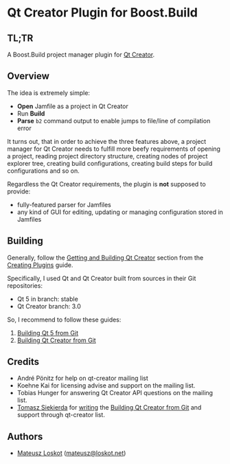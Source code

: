 Qt Creator Plugin for Boost.Build
=================================

TL;TR
-----

A Boost.Build project manager plugin for [Qt Creator]().

Overview
--------

The idea is extremely simple:

* **Open** Jamfile as a project in Qt Creator
* Run **Build**
* **Parse** ```b2``` command output to enable jumps to file/line of compilation error 

It turns out, that in order to achieve the three features above, a project manager for
Qt Creator needs to fulfill more beefy requirements of opening a project,
reading project directory structure, creating nodes of project explorer tree,
creating build configurations, creating build steps for build configurations and so on.

Regardless the Qt Creator requirements, the plugin is **not** supposed to provide:

* fully-featured parser for Jamfiles 
* any kind of GUI for editing, updating or managing configuration stored in Jamfiles

Building
--------

Generally, follow the 
[Getting and Building Qt Creator](http://doc-snapshot.qt-project.org/qtcreator-extending/getting-and-building.html)
section from the [Creating Plugins](http://doc-snapshot.qt-project.org/qtcreator-extending/creating-plugins.html) guide.

Specifically, I used Qt and Qt Creator built from sources in their Git repositories:

* Qt 5 in branch: stable
* Qt Creator branch: 3.0

So, I recommend to follow these guides:

1. [Building Qt 5 from Git](http://qt-project.org/wiki/Building_Qt_5_from_Git)
1. [Building Qt Creator from Git](http://qt-project.org/wiki/Building-Qt-Creator-from-Git)

Credits
-------

* André Pönitz for help on qt-creator mailing list
* Koehne Kai for licensing advise and support on the mailing list.
* Tobias Hunger for answering Qt Creator API questions on the mailing list.
* [Tomasz Siekierda](http://sierdzio.com/) for 
  [writing](http://lists.qt-project.org/pipermail/qt-creator/2013-October/002859.html)
  the [Building Qt Creator from Git](http://qt-project.org/wiki/Building-Qt-Creator-from-Git)
  and support through qt-creator list.

Authors
-------

* [Mateusz Loskot](http://mateusz.loskot.net) (mateusz@loskot.net)